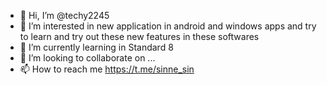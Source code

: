 - 👋 Hi, I’m @techy2245
- 👀 I’m interested in new application in android and windows apps and try to learn and try out these new features in these softwares
- 🌱 I’m currently learning in Standard 8
- 💞️ I’m looking to collaborate on ...
- 📫 How to reach me https://t.me/sinne_sin

<!---
techy2245/techy2245 is a ✨ special ✨ repository because its `README.md` (this file) appears on your GitHub profile.
You can click the Preview link to take a look at your changes.
--->
